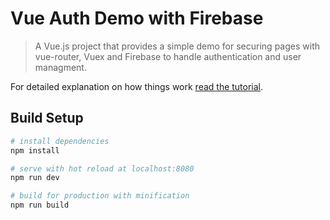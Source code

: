 # Vue Auth Demo with Firebase

> A Vue.js project that provides a simple demo for securing pages with vue-router, Vuex and Firebase to handle authentication and user managment.

For detailed explanation on how things work [read the tutorial](https://medium.freecodecamp.org/managing-user-state-with-vuex-firebase-77eebc64f546).

## Build Setup

``` bash
# install dependencies
npm install

# serve with hot reload at localhost:8080
npm run dev

# build for production with minification
npm run build
```

